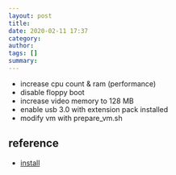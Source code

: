 ```yaml
---
layout: post
title: 
date: 2020-02-11 17:37
category: 
author: 
tags: []
summary: 
---
```


* increase cpu count & ram (performance)
* disable floppy boot
* increase video memory to 128 MB
* enable usb 3.0 with extension pack installed
* modify vm with prepare_vm.sh

## reference

* [install](https://www.intoguide.com/install-macos-catalina-virtualbox-windows-pc/)
